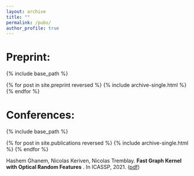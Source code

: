 ```yaml
---
layout: archive
title: ""
permalink: /pubs/
author_profile: true
---
```


# Preprint: 

{% include base_path %}

{% for post in site.preprint reversed %}
  {% include archive-single.html %}
{% endfor %}


# Conferences: 
{% include base_path %}

{% for post in site.publications reversed %}
  {% include archive-single.html %}
{% endfor %}

Hashem Ghanem, Nicolas Keriven, Nicolas Tremblay. **Fast Graph Kernel with Optical Random Features** . In ICASSP, 2021. ([pdf](https://arxiv.org/pdf/2010.08270.pdf))

